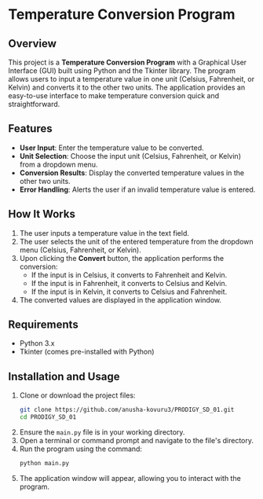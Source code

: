 # Temperature Conversion Program

## Overview
This project is a **Temperature Conversion Program** with a Graphical User Interface (GUI) built using Python and the Tkinter library. The program allows users to input a temperature value in one unit (Celsius, Fahrenheit, or Kelvin) and converts it to the other two units. The application provides an easy-to-use interface to make temperature conversion quick and straightforward.

## Features
- **User Input**: Enter the temperature value to be converted.
- **Unit Selection**: Choose the input unit (Celsius, Fahrenheit, or Kelvin) from a dropdown menu.
- **Conversion Results**: Display the converted temperature values in the other two units.
- **Error Handling**: Alerts the user if an invalid temperature value is entered.

## How It Works
1. The user inputs a temperature value in the text field.
2. The user selects the unit of the entered temperature from the dropdown menu (Celsius, Fahrenheit, or Kelvin).
3. Upon clicking the **Convert** button, the application performs the conversion:
   - If the input is in Celsius, it converts to Fahrenheit and Kelvin.
   - If the input is in Fahrenheit, it converts to Celsius and Kelvin.
   - If the input is in Kelvin, it converts to Celsius and Fahrenheit.
4. The converted values are displayed in the application window.

## Requirements
- Python 3.x
- Tkinter (comes pre-installed with Python)

## Installation and Usage
1. Clone or download the project files:
   ```bash
   git clone https://github.com/anusha-kovuru3/PRODIGY_SD_01.git
   cd PRODIGY_SD_01
   ```
2. Ensure the `main.py` file is in your working directory.
3. Open a terminal or command prompt and navigate to the file's directory.
4. Run the program using the command:
   ```bash
   python main.py
   ```
5. The application window will appear, allowing you to interact with the program.


